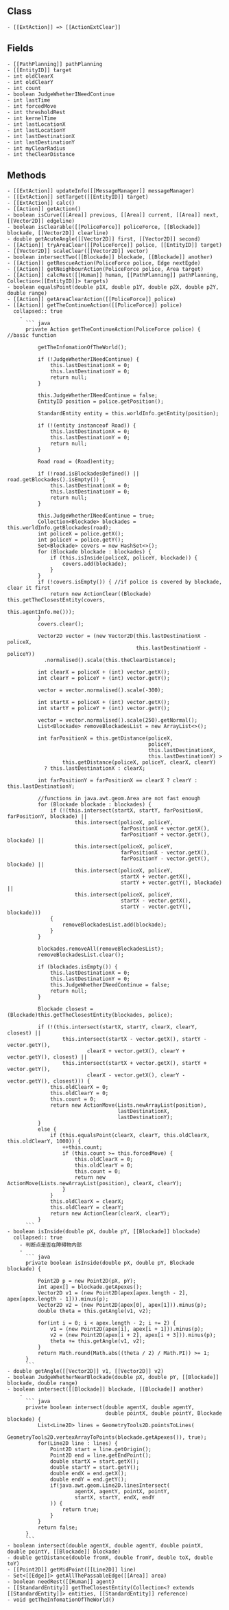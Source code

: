 ## Class
	- [[ExtAction]] => [[ActionExtClear]]
## Fields
	- [[PathPlanning]] pathPlanning
	- [[EntityID]] target
	- int oldClearX
	- int oldClearY
	- int count
	- boolean JudgeWhetherINeedContinue
	- int lastTime
	- int forcedMove
	- int thresholdRest
	- int kernelTime
	- int lastLocationX
	- int lastLocationY
	- int lastDestinationX
	- int lastDestinationY
	- int myClearRadius
	- int theClearDistance
## Methods
	- [[ExtAction]] updateInfo([[MessageManager]] messageManager)
	- [[ExtAction]] setTarget([[EntityID]] target)
	- [[ExtAction]] calc()
	- [[Action]] getAction()
	- boolean isCurve([[Area]] previous, [[Area]] current, [[Area]] next, [[Vector2D]] edgeline)
	- boolean isClearable([[PoliceForce]] policeForce, [[Blockade]] blockade, [[Vector2D]] clearline)
	- double getAcuteAngle([[Vector2D]] first, [[Vector2D]] second)
	- [[Action]] tryAreaClear([[PoliceForce]] police, [[EntityID]] target)
	- [[Vector2D]] scaleClear([[Vector2D]] vector)
	- boolean intersectTwo([[Blockade]] blockade, [[Blockade]] another)
	- [[Action]] getRescueAction(PoliceForce police, Edge nextEgde)
	- [[Action]] getNeighbourAction(PoliceForce police, Area target)
	- [[Action]] calcRest([[Human]] human, [[PathPlanning]] pathPlanning, Collection<[[EntityID]]> targets)
	- boolean equalsPoint(double p1X, double p1Y, double p2X, double p2Y, double range)
	- [[Action]] getAreaClearAction([[PoliceForce]] police)
	- [[Action]] getTheContinueAction([[PoliceForce]] police)
	  collapsed:: true
		-
		  ``` java
		  private Action getTheContinueAction(PoliceForce police) { //basic function
		  
		      getTheInfomationOfTheWorld();
		  
		      if (!JudgeWhetherINeedContinue) {
		          this.lastDestinationX = 0;
		          this.lastDestinationY = 0;
		          return null;
		      }
		  
		      this.JudgeWhetherINeedContinue = false;
		      EntityID position = police.getPosition();
		  
		      StandardEntity entity = this.worldInfo.getEntity(position);
		  
		      if (!(entity instanceof Road)) {
		          this.lastDestinationX = 0;
		          this.lastDestinationY = 0;
		          return null;
		      }
		  
		      Road road = (Road)entity;
		  
		      if (!road.isBlockadesDefined() || road.getBlockades().isEmpty()) {
		          this.lastDestinationX = 0;
		          this.lastDestinationY = 0;
		          return null;
		      }
		  
		      this.JudgeWhetherINeedContinue = true;
		      Collection<Blockade> blockades = this.worldInfo.getBlockades(road);
		      int policeX = police.getX();
		      int policeY = police.getY();
		      Set<Blockade> covers = new HashSet<>();
		      for (Blockade blockade : blockades) {
		          if (this.isInside(policeX, policeY, blockade)) {
		              covers.add(blockade);
		          }
		      }
		      if (!covers.isEmpty()) { //if police is covered by blockade, clear it first
		          return new ActionClear((Blockade) this.getTheClosestEntity(covers,
		                                                                     this.agentInfo.me()));
		      }
		      covers.clear();
		  
		      Vector2D vector = (new Vector2D(this.lastDestinationX - policeX,
		                                      this.lastDestinationY - policeY))
		        .normalised().scale(this.theClearDistance);
		  
		      int clearX = policeX + (int) vector.getX();
		      int clearY = policeY + (int) vector.getY();
		  
		      vector = vector.normalised().scale(-300);
		  
		      int startX = policeX + (int) vector.getX();
		      int startY = policeY + (int) vector.getY();
		  
		      vector = vector.normalised().scale(250).getNormal();
		      List<Blockade> removeBlockadesList = new ArrayList<>();
		  
		      int farPositionX = this.getDistance(policeX,
		                                          policeY,
		                                          this.lastDestinationX,
		                                          this.lastDestinationY) >
		              this.getDistance(policeX, policeY, clearX, clearY)
		        ? this.lastDestinationX : clearX;
		    
		      int farPositionY = farPositionX == clearX ? clearY : this.lastDestinationY;
		  
		      //functions in java.awt.geom.Area are not fast enough
		      for (Blockade blockade : blockades) {
		          if (!(this.intersect(startX, startY, farPositionX, farPositionY, blockade) ||
		                  this.intersect(policeX, policeY,
		                                 farPositionX + vector.getX(),
		                                 farPositionY + vector.getY(), blockade) ||
		                  this.intersect(policeX, policeY,
		                                 farPositionX - vector.getX(),
		                                 farPositionY - vector.getY(), blockade) ||
		                  this.intersect(policeX, policeY,
		                                 startX + vector.getX(),
		                                 startY + vector.getY(), blockade) ||
		                  this.intersect(policeX, policeY,
		                                 startX - vector.getX(),
		                                 startY - vector.getY(), blockade)))
		          {
		              removeBlockadesList.add(blockade);
		          }
		      }
		  
		      blockades.removeAll(removeBlockadesList);
		      removeBlockadesList.clear();
		  
		      if (blockades.isEmpty()) {
		          this.lastDestinationX = 0;
		          this.lastDestinationY = 0;
		          this.JudgeWhetherINeedContinue = false;
		          return null;
		      }
		  
		      Blockade closest = (Blockade)this.getTheClosestEntity(blockades, police);
		  
		      if (!(this.intersect(startX, startY, clearX, clearY, closest) ||
		              this.intersect(startX - vector.getX(), startY - vector.getY(),
		                      clearX + vector.getX(), clearY + vector.getY(), closest) ||
		              this.intersect(startX + vector.getX(), startY + vector.getY(),
		                      clearX - vector.getX(), clearY - vector.getY(), closest))) {
		          this.oldClearX = 0;
		          this.oldClearY = 0;
		          this.count = 0;
		          return new ActionMove(Lists.newArrayList(position),
		                                lastDestinationX,
		                                lastDestinationY);
		      }
		      else {
		          if (this.equalsPoint(clearX, clearY, this.oldClearX, this.oldClearY, 1000)) {
		              ++this.count;
		              if (this.count >= this.forcedMove) {
		                  this.oldClearX = 0;
		                  this.oldClearY = 0;
		                  this.count = 0;
		                  return new ActionMove(Lists.newArrayList(position), clearX, clearY);
		              }
		          }
		          this.oldClearX = clearX;
		          this.oldClearY = clearY;
		          return new ActionClear(clearX, clearY);
		      }
		  ```
	- boolean isInside(double pX, double pY, [[Blockade]] blockade)
	  collapsed:: true
		- 判断点是否在障碍物内部
		-
		  ``` java
		  private boolean isInside(double pX, double pY, Blockade blockade) {
		  
		      Point2D p = new Point2D(pX, pY);
		      int apex[] = blockade.getApexes();
		      Vector2D v1 = (new Point2D(apex[apex.length - 2], apex[apex.length - 1])).minus(p);
		      Vector2D v2 = (new Point2D(apex[0], apex[1])).minus(p);
		      double theta = this.getAngle(v1, v2);
		  
		      for(int i = 0; i < apex.length - 2; i += 2) {
		          v1 = (new Point2D(apex[i], apex[i + 1])).minus(p);
		          v2 = (new Point2D(apex[i + 2], apex[i + 3])).minus(p);
		          theta += this.getAngle(v1, v2);
		      }
		      return Math.round(Math.abs((theta / 2) / Math.PI)) >= 1;
		  }
		  ```
	- double getAngle([[Vector2D]] v1, [[Vector2D]] v2)
	- boolean JudgeWhetherNearBlockade(double pX, double pY, [[Blockade]] blockade, double range)
	- boolean intersect([[Blockade]] blockade, [[Blockade]] another)
		-
		  ``` java
		  private boolean intersect(double agentX, double agentY,
		                            double pointX, double pointY, Blockade blockade) {
		      List<Line2D> lines = GeometryTools2D.pointsToLines(
		          GeometryTools2D.vertexArrayToPoints(blockade.getApexes()), true);
		      for(Line2D line : lines) {
		          Point2D start = line.getOrigin();
		          Point2D end = line.getEndPoint();
		          double startX = start.getX();
		          double startY = start.getY();
		          double endX = end.getX();
		          double endY = end.getY();
		          if(java.awt.geom.Line2D.linesIntersect(
		                  agentX, agentY, pointX, pointY,
		                  startX, startY, endX, endY
		          )) {
		              return true;
		          }
		      }
		      return false;
		  }
		  ```
	- boolean intersect(double agentX, double agentY, double pointX, double pointY, [[Blockade]] blockade)
	- double getDistance(double fromX, double fromY, double toX, double toY)
	- [[Point2D]] getMidPoint([[Line2D]] line)
	- Set<[[Edge]]> getAllThePassableEdge([[Area]] area)
	- boolean needRest([[Human]] agent)
	- [[StandardEntity]] getTheClosestEntity(Collection<? extends [[StandardEntity]]> entities, [[StandardEntity]] reference)
	- void getTheInfomationOfTheWorld()